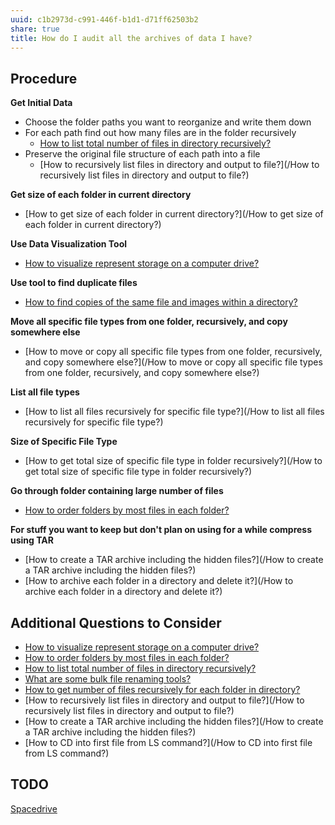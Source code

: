 ```yaml
---
uuid: c1b2973d-c991-446f-b1d1-d71ff62503b2
share: true
title: How do I audit all the archives of data I have?
---
```

## Procedure

**Get Initial Data**

* Choose the folder paths you want to reorganize and write them down
* For each path find out how many files are in the folder recursively
	* [How to list total number of files in directory recursively?](/8c3d5832-d1d2-4564-95b4-ead1e83d5f8e)
* Preserve the original file structure of each path into a file
	* [How to recursively list files in directory and output to file?](/How to recursively list files in directory and output to file?)

**Get size of each folder in current directory**

* [How to get size of each folder in current directory?](/How to get size of each folder in current directory?)

**Use Data Visualization Tool**

* [How to visualize represent storage on a computer drive?](/f4753c78-856b-4dcb-813e-4be6a80db023)

**Use tool to find duplicate files**

* [How to find copies of the same file and images within a directory?](/2ce63d39-0b1a-4dbe-85a4-fcc67acabda6)

**Move all specific file types from one folder, recursively, and copy somewhere else**

* [How to move or copy all specific file types from one folder, recursively, and copy somewhere else?](/How to move or copy all specific file types from one folder, recursively, and copy somewhere else?)

**List all file types**

* [How to list all files recursively for specific file type?](/How to list all files recursively for specific file type?)

**Size of Specific File Type**

* [How to get total size of specific file type in folder recursively?](/How to get total size of specific file type in folder recursively?)

**Go through folder containing large number of files**

* [How to order folders by most files in each folder?](/dcf1ad67-afbc-4444-b037-a6d3c4938135)

**For stuff you want to keep but don't plan on using for a while compress using TAR**

* [How to create a TAR archive including the hidden files?](/How to create a TAR archive including the hidden files?)
* [How to archive each folder in a directory and delete it?](/How to archive each folder in a directory and delete it?)
## Additional Questions to Consider

* [How to visualize represent storage on a computer drive?](/f4753c78-856b-4dcb-813e-4be6a80db023)
* [How to order folders by most files in each folder?](/dcf1ad67-afbc-4444-b037-a6d3c4938135)
* [How to list total number of files in directory recursively?](/8c3d5832-d1d2-4564-95b4-ead1e83d5f8e)
* [What are some bulk file renaming tools?](/e9a110df-b751-4795-84d6-2ce0893d3fe7)
* [How to get number of files recursively for each folder in directory?](/3d91e1f3-475d-4294-8694-a9839585db9f)
* [How to recursively list files in directory and output to file?](/How to recursively list files in directory and output to file?)
* [How to create a TAR archive including the hidden files?](/How to create a TAR archive including the hidden files?)
* [How to CD into first file from LS command?](/How to CD into first file from LS command?)

## TODO

[Spacedrive](/Spacedrive)